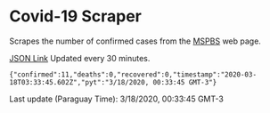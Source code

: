 # Covid-19 Scraper

Scrapes the number of confirmed cases from the [MSPBS](https://www.mspbs.gov.py/covid-19.php) web page.

[JSON Link](https://jmayalag.github.io/covid19-scrape/cases.json)
Updated every 30 minutes.
```
{"confirmed":11,"deaths":0,"recovered":0,"timestamp":"2020-03-18T03:33:45.602Z","pyt":"3/18/2020, 00:33:45 GMT-3"}
```
Last update (Paraguay Time): 3/18/2020, 00:33:45 GMT-3